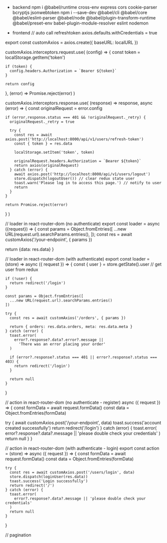 * backend
npm i @babel/runtime cross-env express cors cookie-parser bcryptjs jsonwebtoken
npm i --save-dev @babel/cli @babel/core @babel/eslint-parser @babel/node @babel/plugin-transform-runtime @babel/preset-env babel-plugin-module-resolver eslint nodemon

* frontend
// auto call refreshtoken
axios.defaults.withCredentials = true

export const customAxios = axios.create({
  baseURL: localURL
})

customAxios.interceptors.request.use(
  (config) => {
    const token = localStorage.getItem('token')

    if (token) {
      config.headers.Authorization = `Bearer ${token}`
    }

    return config
  },
  (error) => Promise.reject(error)
)

customAxios.interceptors.response.use(
  (response) => response,
  async (error) => {
    const originalRequest = error.config

    if (error.response.status === 401 && !originalRequest._retry) {
      originalRequest._retry = true

      try {
        const res = await axios.post('http://localhost:8000/api/v1/users/refresh-token')
        const { token } = res.data

        localStorage.setItem('token', token)

        originalRequest.headers.Authorization = `Bearer ${token}`
        return axios(originalRequest)
      } catch (error) {
        await axios.post('http://localhost:8000/api/v1/users/logout')
        store.dispatch(logoutUser()) // clear redux state user
        toast.warn('Please log in to access this page.') // notify to user
        return
      }
    }

    return Promise.reject(error)
  }
)

// loader in react-router-dom (no authenticate)
export const loader = async ({request}) => {
  const params = Object.fromEntries([
    ...new URL(request.url).searchParams.entries(),
  ]);
  const res = await customAxios('/your-endpoint', { params })

  return {data: res.data}
}

// loader in react-router-dom (with authenticate)
export const loader =
  (store) =>
  async ({ request }) => {
    const { user } = store.getState().user // get user from redux

    if (!user) {
      return redirect('/login')
    }

    const params = Object.fromEntries([
      ...new URL(request.url).searchParams.entries()
    ])

    try {
      const res = await customAxios('/orders', { params })

      return { orders: res.data.orders, meta: res.data.meta }
    } catch (error) {
      toast.error(
        error?.response?.data?.error?.message ||
          'There was an error placing your order'
      )

      if (error?.response?.status === 401 || error?.response?.status === 403) {
        return redirect('/login')
      }

      return null
    }
  }

// action in react-router-dom (no authenticate - register)
async ({ request }) => {
  const formData = await request.formData()
  const data = Object.fromEntries(formData)

  try {
    await customAxios.post('/your-endpoint', data)
    toast.success('account created successfully')
    return redirect('/login')
  } catch (error) {
    toast.error(
      error?.response?.data?.message || 'please double check your credentials'
    )
    return null
  }
}

// action in react-router-dom (with authenticate - login)
export const action =
  (store) =>
  async ({ request }) => {
    const formData = await request.formData()
    const data = Object.fromEntries(formData)

    try {
      const res = await customAxios.post('/users/login', data)
      store.dispatch(loginUser(res.data))
      toast.success('Login successfully')
      return redirect('/')
    } catch (error) {
      toast.error(
        error?.response?.data?.message || 'please double check your credentials'
      )
      return null
    }
  }

// pagination
